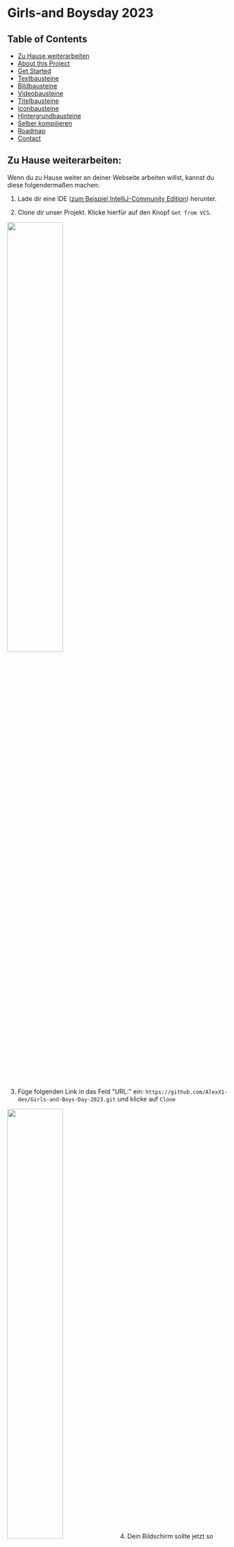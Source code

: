 # Girls-and Boysday 2023

## Table of Contents

- [Zu Hause weiterarbeiten](https://github.com/AlexX1-dev/Girls-and-Boys-Day-2023#zu-hause-weiterarbeiten)
- [About this Project](https://github.com/AlexX1-dev/Girls-and-Boys-Day-2023#about-this-project)
- [Get Started](https://github.com/AlexX1-dev/Girls-and-Boys-Day-2023#get-started)
- [Textbausteine](https://github.com/AlexX1-dev/Girls-and-Boys-Day-2023#textbausteine)
- [Bildbausteine](https://github.com/AlexX1-dev/Girls-and-Boys-Day-2023#bildbausteine)
- [Videobausteine](https://github.com/AlexX1-dev/Girls-and-Boys-Day-2023#videobausteine)
- [Titelbausteine](https://github.com/AlexX1-dev/Girls-and-Boys-Day-2023#titelbausteine)
- [Iconbausteine](https://github.com/AlexX1-dev/Girls-and-Boys-Day-2023#iconbausteine)
- [Hintergrundbausteine](https://github.com/AlexX1-dev/Girls-and-Boys-Day-2023#hintergrundbausteine)
- [Selber kompilieren](https://github.com/AlexX1-dev/Girls-and-Boys-Day-2023#selber-kompilieren)
- [Roadmap](https://github.com/AlexX1-dev/Girls-and-Boys-Day-2023#roadmap)
- [Contact](https://github.com/AlexX1-dev/Girls-and-Boys-Day-2023#contact)

## Zu Hause weiterarbeiten:

Wenn du zu Hause weiter an deiner Webseite arbeiten willst, kannst du diese folgendermaßen machen:

1. Lade dir eine
   IDE ([zum Beispiel IntelliJ-Community Edition](https://www.jetbrains.com/de-de/idea/download/#section=windows))
   herunter.

2. Clone dir unser Projekt. Klicke hierfür auf den Knopf ```Get from VCS```.
<img src="README_images/GetStarted/1.png" width="50%" height="50%" >

3. Füge folgenden Link in das Feld "URL:" ein: ``https://github.com/AlexX1-dev/Girls-and-Boys-Day-2023.git`` und klicke
   auf ```Clone```
<img src="README_images/GetStarted/2.png" width="50%" height="50%" >
4. Dein Bildschirm sollte jetzt so aussehen:
<img src="README_images/GetStarted/3.png" width="50%" height="50%" >
5. Um deinen selber geschrieben Code einzufügen, lade ihn aus der E-Mail herunter.
6. Mache einen Rechtsklick auf ```src``` und wähle unter dem Unterpunkt ```Open in``` ```Files``` aus. Dort kannst du
   die ```webseite.java Datei``` reinkopieren.
<img src="README_images/GetStarted/4.png" width="50%" height="50%" >
7. Es kann passieren, dass dein Programm nicht ausführbar ist. Um das Problem zu beheben, mache einen Doppelklick
   auf ```WebseitenBuilder``` und ```WebseitenBuilderExeptions``` und füge fall noch nicht vorhanden in der ersten Zeile
   folgendes hinzu: ```package src;``` Gehe danach in die Datei ```BeispielWebseite``` und füge folgendes in die erste Zeile
   ein: ```import src.WebseitenBuilder;```
8. Wenn du nochmal neu Anfangen willst, mache einen Rechtsklick auf ```src``` und wähle unter dem
   Unterpunkt ```New``` ```Java Class``` aus.
<img src="README_images/GetStarted/5.png" width="50%" height="50%" >
9. Dort kannst du nun selber einen Namen für deine Klasse aussuchen.
<img src="README_images/GetStarted/6.png" width="50%" height="50%" >
10. Erstelle nun noch eine ```main``` Methode und du kannst anfangen mit Programmieren.
<img src="README_images/GetStarted/7.png" width="50%" height="50%" >

## About this Project:

Dieses Projekt wurde für den Girls- und Boys-day am 27. April 2023 erstellt. Das ist ein Tag, an dem Kinder und
Jugendliche Berufe erkunden können, insbesondere Berufe, die überwiegend nicht ihrem Geschlecht zugeschrieben werden.

Die Zielgruppe ist hinsichtlich Alter und Vorwissen total heterogen. Da wir alle Kinder und Jugendliche für die
Anwendungsentwicklung interessieren wollten, haben wir uns für das „programmieren“ einer Webseite entschieden.

Da HTML, CSS und JavaScript Syntax für Neuanfänger echt schwer zu lernen und verstehen ist, haben wir versucht, eine
möglichst einfach zu bedienende Java Libary zu schreiben, die von der Komplexität ähnlich wie Scratch ist.

Wir haben uns dazu entschieden, alles auf Deutsch zu schreiben und zu dokumentieren, damit die Kinder, die nicht so gut
Englisch sprechen, ebenfalls problemlos mitmachen können.

Die Entscheidung, dass jeder Parameter ein String ist, ist ebenfalls bewusst gewählt. Verschiedene Datentypen könnten
für den Anfang ebenfalls zu kompliziert sein.

Wenn ihr Anmerkungen oder Verbesserungsvorschläge habt oder Bugs findet, schickt uns bitte euer Feedback. Dies könnt ihr
durch Eröffnen eines Tickets machen oder ihr schreibt uns über Teams.

## Get started:

Lade unter dem Punkt [Releases](https://github.com/AlexX1-dev/boys-and-girls-day-2023-library/releases) die
aktuellste `.jar` Datei herunter
oder [kompiliere sie selber](https://github.com/AlexX1-dev/Girls-and-Boys-Day-2023#selber-kompilieren). Und füge sie
anschließend deinem Projekt als Library hinzu.

Erstelle um zu starten eine Instanz von der Klasse WebseitenBuilder.

```java
WebseitenBuilder webseite=new WebseitenBuilder();
```

Jeder Baustein hat eine eigene einzigartige ID. Diese kann benutzt werden, um den Baustein zu bearbeiten. Die ID kann
aus Buchstaben, Zahlen und Sonderzeichen bestehen.

Einen neuen Baustein fügt man hinzu, indem man den Namen von seinen WebseitenBuilder Namen (in diesem
Beispiel ``webseite``) mit einer Methode durch einen Punkt verbindet.

Eine Methode ist ein Teil eines Programmes, sie kann aufgerufen werden und weiteren Code ausführen. Es gibt zwei Arten
von Methoden, mit und ohne Eingabe. Methoden ohne Eingabe führen definierten Code aus, etwas ähnlichen machen auch
Methoden mit Eingabe, jedoch kann bei einer Methode mit Eingabe die Ausführung je nach Eingabe beeinflusst werden.

Diese Eingaben nennt man Parameter.
Ein Parameter beginnt und endet mit ``"``. Wenn es mehr als ein Parameter gibt, trennt man diese mit einem ``,``.

Diese Parameter schreibt man in die Klammern ``(`` ``"Parameter"`` ``)`` direkt hinter dem Methodennamen. Um eine Zeile
abzuschließen, fügt man noch ein ``;`` ans Ende.

## Textbausteine:

### Neuen Text erstellen:

Einen neuen Textbaustein erstellt man folgendermassen:

```java
webseite.Text("id_1","Dein Text");
```

``"id_1"`` ist in diesem Beispiel die oben angesprochene ID.

``"Dein Text"`` Hier kommt dein Text, der auf der Webseite erscheinen soll rein

#### Emojis im Textfeld anzeigen:

1. Gehe auf diese [Webseite](https://www.w3schools.com/charsets/ref_emoji.asp).
2. Scrolle nach unten und suche dir ein Emoji aus.
3. Kopiere die Zahl neben dem Emoji.
4. Um das Emoji jetzt anzuzeigen, musst du folgendermaßen dein Emoji zusammenbauen:``&#`` ``Deine Zahl`` ``;``

```java
webseite.Text("id_1","&⋕128187;");
```

``&⋕128187;`` würde diesen Laptop anzeigen: 💻

### Schriftgröße ändern:

```java
webseite.TextSchriftgroesse("id_1","24");
```

``"id_1"`` Element ID

``"24"`` Schriftgröße

### Textfarbe ändern:

```java
webseite.TextFarbe("id_1","green");
```

``"id_1"`` Element ID

``"green"`` Farbe (auf Englisch) oder Hexadezimal Farben Code [ z.B.: `#044000` für grün]

### Text verschieben:

```java
webseite.TextPosition("id_1","200","100");
```

``"id_1"`` Element ID

``"200"`` Verschiebung von dem Text nach unten [Pixelanzahl]

``"100"`` Verschiebung von dem Text nach rechts [Pixelanzahl]

### Textdicke verändern:

```java
webseite.TextDicke("id_1","500");
```

``"id_1"`` Element ID

``"500"`` Dicke von dem Text, Zahl zwischen 100 und 900, (``400`` "standart" Schriftdicke, ``700`` "standart" Fett)

### Beispiele für Textbausteine:

```java
webseite.Text("id_1","Dieser Text wird auf der Webseite angezeigt");
```

<img src="README_images/Text" width="50%" height="50%" >

```java
webseite.TextSchriftgroesse("id_1","100");
```

<img src="README_images/TextSchriftgroesse" width="50%" height="50%" >

```java
webseite.TextFarbe("id_1","purple");
```

<img src="README_images/TextFarbe" width="50%" height="50%" >

```java
webseite.TextPosition("id_1","200","0");
```

<img src="README_images/TextPosition" width="50%" height="50%" >

```java
webseite.TextDicke("id_1","900");
```

<img src="README_images/TextDicke" width="50%" height="50%" >

## Bildbausteine:

### Neues Bild erstellen:

Einen neuen Bildbaustein erstellt man folgendermassen:

```java
webseite.Bild("id_2","url");
```

``"id_2"`` ist in diesem Beispiel die oben angesprochene ID.

``"url"`` Füge hier die URL von deinem Bild ein.

### Bild verschieben:

```java
webseite.BildPosition("id_2","200","100");
```

``"id_2"`` Element ID

``"200"`` Verschiebung von dem Bild nach unten [Pixelanzahl]

``"100"`` Verschiebung von dem Bild nach rechts [Pixelanzahl]

### Größe von Bild verändern:

```java
webseite.BildGroesse("id_2","315","560");
```

``"id_2"`` Element ID

``"560"`` Breite von dem Bild [Pixelanzahl]

``"315"`` Höhe von dem Bild [Pixelanzahl]

### Beispiele für Bildbausteine:

```java
webseite.Bild("id_2","https://i.kym-cdn.com/entries/icons/original/000/016/289/Screen_Shot_2019-04-16_at_3.42.28_PM.png");
```

<img src="README_images/Bild" width="50%" height="50%" >

```java
webseite.BildPosition("id_2","500","1000");
```

<img src="README_images/BildPosition" width="50%" height="50%" >

```java
webseite.BildGroesse("id_2","500","500");
```

<img src="README_images/BildGroesse" width="50%" height="50%" >

## Videobausteine:

### Neues Video erstellen:

Einen neuen Videobaustein erstellt man folgendermassen:

```java
webseite.Video("id_3","url");
```

``"id_3"`` ist in diesem Beispiel die oben angesprochene ID.

``"url"`` Füge hier die URL von deinem Video ein.

### Video verschieben:

```java
webseite.VideoPosition("id_3","200","100");
```

``"id_3"`` Element ID

``"200"`` Verschiebung von dem Video nach unten [Pixelanzahl]

``"100"`` Verschiebung von dem Video nach rechts [Pixelanzahl]

### Größe von Video verändern:

```java
webseite.VideoGroesse("id_3","315","560");
```

``"id_3"`` Element ID

``"560"`` Breite von dem Video [Pixelanzahl]

``"315"`` Höhe von dem Video [Pixelanzahl]

### Beispiele für Videobausteine:

```java
webseite.Video("id_3","https://www.youtube.com/watch?v=jNQXAC9IVRw");
```

<img src="README_images/Video" width="50%" height="50%" >

```java
webseite.VideoPosition("id_3","200","500");
```

<img src="README_images/VideoPosition" width="50%" height="50%" >

```java
webseite.VideoGroesse("id_3","200","1000");
```

<img src="README_images/VideoGroesse" width="50%" height="50%" >

## Titelbausteine:

### Titel ändern:

Den Titel deiner Webseite änderst du folgendermaßen:

```java
webseite.Titel("Das ist dein Neuer Webseiten Titel");
```

``"Das ist dein Neuer Webseiten Titel"`` Empfohlene Länge: ``20`` Zeichen, Maximal Länge: ``60``

### Beispiel für Titelbaustein:

```java
webseite.Titel("Neuer Titel der Webseite");
```

<img src="README_images/Titel" width="50%" height="50%" >

## Iconbausteine:

### Icon ändern:

Das Icon deiner Webseite änderst du folgendermaßen:

```java
webseite.Icon("url");
```

``"url"`` Füge hier den Link zu einem Bild ein.

### Beispiel für Iconbaustein:

```java
webseite.Icon("https://en.wikipedia.org/wiki/File:RickAstleyNeverGonnaGiveYouUp7InchSingleCover.jpg");
```

<img src="README_images/Icon" width="50%" height="50%" >

## Hintergrundbausteine:

### Hintergrundfarbe ändern:

Die Hintergrundfarbe deiner Webseite änderst du folgendermaßen:

```java
webseite.HintergrundFarbe("green");
```

``"green"`` Farbe (auf Englisch) oder Hexadezimal Farben Code [ z.B.: `#044000` für grün]

### Hintergrundbild ändern:

Das Hintergrundbild deiner Webseite änderst du folgendermaßen:

```java
webseite.HintergrundBild("url","wiederholen","abdecken");
```

``"url"`` Füge hier den Link zu einem Bild ein.

``"wiederholen"`` Soll das Hintergrundbild mehrmals angezeigt werden? [Wahr/ Falsch]

``"abdecken"`` Soll das Hintergrundbild auf die Maximale größe gestreckt werden? [Wahr/ Falsch]

#### Beispiele für Hintergrundbausteine:

```java
 webseite.HintergrundFarbe("blue");
```

<img src="README_images/HintergrundFarbe" width="50%" height="50%" >

```java
webseite.HintergrundBild("https://upload.wikimedia.org/wikipedia/commons/0/04/UnitedInternet_logo.svg","Wahr","Wahr");
```

<img src="README_images/HintergrundBildWahrWahr.png" width="50%" height="50%" >

```java
webseite.HintergrundBild("https://upload.wikimedia.org/wikipedia/commons/0/04/UnitedInternet_logo.svg","Wahr","Falsch");
```

<img src="README_images/HintergrundBildWahrFalsch.png" width="50%" height="50%" >

```java
webseite.HintergrundBild("https://upload.wikimedia.org/wikipedia/commons/0/04/UnitedInternet_logo.svg","Falsch","Wahr");
```

<img src="README_images/HintergrundBildFalschWahr.png" width="50%" height="50%" >

```java
webseite.HintergrundBild("https://upload.wikimedia.org/wikipedia/commons/0/04/UnitedInternet_logo.svg","Falsch","Falsch");
```

<img src="README_images/HintergrundBildFalschFalsch.png" width="50%" height="50%" >

## Selber kompilieren

Dieser Teil ist für fortgeschrittene Benutzer, die selber etwas verändern wollen und dann die veränderte Version
verwenden wollen.

### Voraussetzungen

- Java 19 oder neuer

### Schritt-für-Schritt-Anleitung

1. Mit `git` die aktuellste Version herunterladen: `git clone https://github.com/AlexX1-dev/Girls-and-Boys-Day-2023.git`
2. In den `src` Ordner gehen (Dieser kann variieren je nachdem wo die `.java` Dateien sind).
3. Die `.java` Dateien mit folgendem Befehl kompilieren:
   `
   javac -d *.java
   `.
4. Eine `.jar` Datei mit folgendem Befehl erstellen: ` jar cvf Girls-And-Boys-Day-2023.jar *.class`.
5. Die erstellte `Girls-And-Boys-Day-2023.jar` kann nun als Library zu jedem Projekt hinzugefügt werden.

## Roadmap:

- [x] Erster Release Candidate/ Prerelease
- [x] Fehlererkennung bei doppelter ID
- [ ] ~~Eventuelle Neustrukturierung vom Code~~
- [x] Mehr Möglichkeiten für den Hintergrund
- [ ] ~~Bessere Möglichkeiten Videos einzubinden~~
- [x] Erstellen einer Java Libary/ JAR-Datei
- [ ] ~~Build-System (Gradle und Maven) erstellen~~
- [x] Mehr Beispiele in Doku

## Contact

Wenn du Fragen hast, kannst du mich über folgende E-Mail erreichen:

fweigel@united-internet.de
